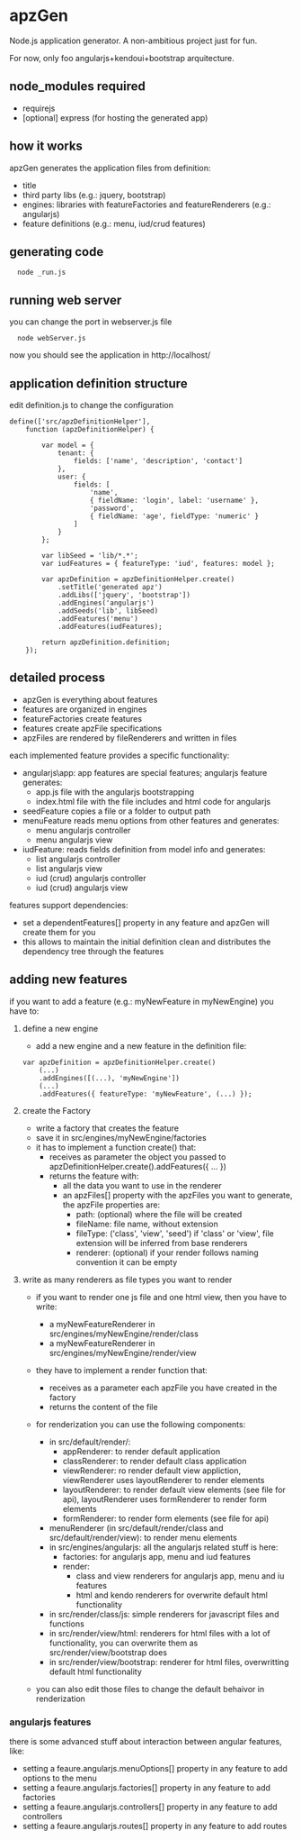 # apzGen
Node.js application generator. A non-ambitious project just for fun.

For now, only foo angularjs+kendoui+bootstrap arquitecture.

## node_modules required
- requirejs
- [optional] express (for hosting the generated app)

## how it works
apzGen generates the application files from definition:
- title
- third party libs (e.g.: jquery, bootstrap)
- engines: libraries with featureFactories and featureRenderers (e.g.: angularjs)
- feature definitions (e.g.: menu, iud/crud features)

## generating code
```
  node _run.js
```
## running web server
you can change the port in webserver.js file
```
  node webServer.js
```
now you should see the application in http://localhost/

## application definition structure
edit definition.js to change the configuration
```
define(['src/apzDefinitionHelper'],
	function (apzDefinitionHelper) {

		var model = {
			tenant: {
				fields: ['name', 'description', 'contact']
			},
			user: {
				fields: [
					'name',
					{ fieldName: 'login', label: 'username' },
					'password',
					{ fieldName: 'age', fieldType: 'numeric' }
				]
			}
		};

		var libSeed = 'lib/*.*';
		var iudFeatures = { featureType: 'iud', features: model };

		var apzDefinition = apzDefinitionHelper.create()
			.setTitle('generated apz')
			.addLibs(['jquery', 'bootstrap'])
			.addEngines('angularjs')
			.addSeeds('lib', libSeed)
			.addFeatures('menu')
			.addFeatures(iudFeatures);

		return apzDefinition.definition;
	});
```

## detailed process
- apzGen is everything about features
- features are organized in engines
- featureFactories create features
- features create apzFile specifications
- apzFiles are rendered by fileRenderers and written in files

each implemented feature provides a specific functionality:
- angularjs\app: app features are special features; angularjs feature generates:
	- app.js file with the angularjs bootstrapping 
	- index.html file with the file includes and html code for angularjs
- seedFeature copies a file or a folder to output path
- menuFeature reads menu options from other features and generates: 
	- menu angularjs controller 
	- menu angularjs view
- iudFeature: reads fields definition from model info and generates:
	- list angularjs controller
	- list angularjs view 
	- iud (crud) angularjs controller 
	- iud (crud) angularjs view

features support dependencies: 
- set a dependentFeatures[] property in any feature and apzGen will create them for you
- this allows to maintain the initial definition clean and distributes the dependency tree through the features

## adding new features
if you want to add a feature (e.g.: myNewFeature in myNewEngine) you have to:

1. define a new engine
	- add a new engine and a new feature in the definition file:
	```
	var apzDefinition = apzDefinitionHelper.create()
		(...)
		.addEngines([(...), 'myNewEngine'])
		(...)
		.addFeatures({ featureType: 'myNewFeature', (...) });
	```

2. create the Factory 
	- write a factory that creates the feature
	- save it in src/engines/myNewEngine/factories
	- it has to implement a function create() that:
		- receives as parameter the object you passed to apzDefinitionHelper.create().addFeatures({ ... })
		- returns the feature with:
			- all the data you want to use in the renderer
			- an apzFiles[] property with the apzFiles you want to generate, the apzFile properties are:
				- path: (optional) where the file will be created
				- fileName: file name, without extension
				- fileType: ('class', 'view', 'seed') if 'class' or 'view', file extension will be inferred from base renderers
				- renderer: (optional) if your render follows naming convention it can be empty

3. write as many renderers as file types you want to render
	- if you want to render one js file and one html view, then you have to write:
		- a myNewFeatureRenderer in src/engines/myNewEngine/render/class
		- a myNewFeatureRenderer in src/engines/myNewEngine/render/view
	
	- they have to implement a render function that:
		- receives as a parameter each apzFile you have created in the factory
		- returns the content of the file
	
	- for renderization you can use the following components:
		- in src/default/render/:
			- appRenderer: to render default application
			- classRenderer: to render default class application
			- viewRenderer: ro render default view appliction, viewRenderer uses layoutRenderer to render elements
			- layoutRenderer: to render default view elements (see file for api), layoutRenderer uses formRenderer to render form elements
			- formRenderer: to render form elements (see file for api)
		- menuRenderer (in src/default/render/class and src/default/render/view): to render menu elements
		- in src/engines/angularjs: all the angularjs related stuff is here:
			- factories: for angularjs app, menu and iud features
			- render: 
				- class and view renderers for angularjs app, menu and iu features
				- html and kendo renderers for overwrite default html functionality
		- in src/render/class/js: simple renderers for javascript files and functions
		- in src/render/view/html: renderers for html files with a lot of functionality, you can overwrite them as src/render/view/bootstrap does
		- in src/render/view/bootstrap: renderer for html files, overwritting default html functionality
	
	- you can also edit those files to change the default behaivor in renderization

### angularjs features
there is some advanced stuff about interaction between angular features, like:
- setting a feaure.angularjs.menuOptions[] property in any feature to add options to the menu 
- setting a feaure.angularjs.factories[] property in any feature to add factories 
- setting a feaure.angularjs.controllers[] property in any feature to add controllers
- setting a feaure.angularjs.routes[] property in any feature to add routes
